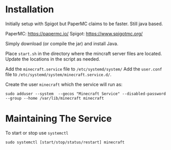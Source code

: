 # Installation

Initially setup with Spigot but PaperMC claims to be faster. Still java based.

PaperMC: https://papermc.io/
Spigot: https://www.spigotmc.org/

Simply download (or compile the jar) and install Java.

Place `start.sh` in the directory where the mincraft server files are located. Update the locations in the script as needed.

Add the `minecraft.service` file to `/etc/systemd/system/`
Add the `user.conf` file to `/etc/systemd/system/minecraft.service.d/`.

Create the user `minecraft` which the service will run as:

```
sudo adduser --system  --gecos "Minecraft Service" --disabled-password --group --home /var/lib/minecraft minecraft
```

# Maintaining The Service

To start or stop use `systemctl`

```
sudo systemctl [start/stop/status/restart] minecraft
```
